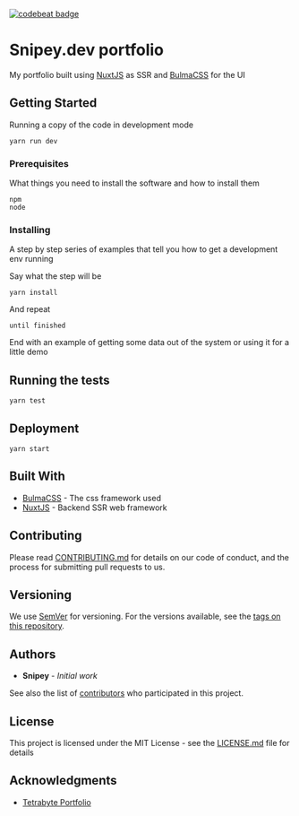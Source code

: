 <a href="https://codebeat.co/projects/github-com-snipey-portfolio-develop"><img alt="codebeat badge" src="https://codebeat.co/badges/b8425d73-78cf-4836-a3ea-f420239b7642" /></a>

# Snipey.dev portfolio

My portfolio built using [NuxtJS](https://nuxtjs.org) as SSR and [BulmaCSS](http://www.dropwizard.io/1.0.2/docs/) for the UI

## Getting Started

Running a copy of the code in development mode
```
yarn run dev
```

### Prerequisites

What things you need to install the software and how to install them

```
npm
node
```

### Installing

A step by step series of examples that tell you how to get a development env running

Say what the step will be

```
yarn install
```

And repeat

```
until finished
```

End with an example of getting some data out of the system or using it for a little demo

## Running the tests

```
yarn test
```

## Deployment

```
yarn start
```

## Built With

* [BulmaCSS](http://www.dropwizard.io/1.0.2/docs/) - The css framework used
* [NuxtJS](https://nuxtjs.org) - Backend SSR web framework


## Contributing

Please read [CONTRIBUTING.md](https://gist.github.com/PurpleBooth/b24679402957c63ec426) for details on our code of conduct, and the process for submitting pull requests to us.

## Versioning

We use [SemVer](http://semver.org/) for versioning. For the versions available, see the [tags on this repository](https://github.com/your/project/tags). 

## Authors

* **Snipey** - *Initial work*

See also the list of [contributors](https://github.com/your/project/contributors) who participated in this project.

## License

This project is licensed under the MIT License - see the [LICENSE.md](LICENSE.md) file for details

## Acknowledgments

* [Tetrabyte Portfolio](https://tetrabyte.dev)
